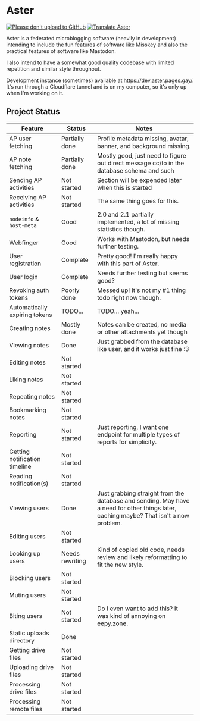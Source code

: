 # Aster

[![Please don't upload to GitHub](https://nogithub.codeberg.page/badge.svg)](https://nogithub.codeberg.page)
[![Translate Aster](https://weblate.git.gay/widget/aster/locales/svg-badge.svg?native=1)](https://weblate.git.gay/projects/aster/locales/)

Aster is a federated microblogging software (heavily in development) intending to include the fun features of software like Misskey and also the practical features of software like Mastodon.

I also intend to have a somewhat good quality codebase with limited repetition and similar style throughout.

Development instance (sometimes) available at https://dev.aster.pages.gay/. It's run through a Cloudflare tunnel and is on my computer, so it's only up when I'm working on it.

## Project Status

| Feature                       | Status          | Notes                                                                                                                                  |
| ----------------------------- |-----------------|----------------------------------------------------------------------------------------------------------------------------------------|
| AP user fetching              | Partially done  | Profile metadata missing, avatar, banner, and background missing.                                                                      |
| AP note fetching              | Partially done  | Mostly good, just need to figure out direct message cc/to in the database schema and such                                              |
| Sending AP activities         | Not started     | Section will be expended later when this is started                                                                                    |
| Receiving AP activities       | Not started     | The same thing goes for this.                                                                                                          |
| `nodeinfo` & `host-meta`      | Good            | 2.0 and 2.1 partially implemented, a lot of missing statistics though.                                                                 |
| Webfinger                     | Good            | Works with Mastodon, but needs further testing.                                                                                       |
| User registration             | Complete        | Pretty good! I'm really happy with this part of Aster.                                                                                 |
| User login                    | Complete        | Needs further testing but seems good?                                                                                                  |
| Revoking auth tokens          | Poorly done     | Messed up! It's not my #1 thing todo right now though.                                                                                 |
| Automatically expiring tokens | TODO...         | TODO... yeah...                                                                                                                        |
| Creating notes                | Mostly done     | Notes can be created, no media or other attachments yet though                                                                         |
| Viewing notes                 | Done            | Just grabbed from the database like user, and it works just fine :3                                                                    |
| Editing notes                 | Not started     |                                                                                                                                        |
| Liking notes                  | Not started     |                                                                                                                                        |
| Repeating notes               | Not started     |                                                                                                                                        |
| Bookmarking notes             | Not started     |                                                                                                                                        |
| Reporting                     | Not started     | Just reporting, I want one endpoint for multiple types of reports for simplicity.                                                      |
| Getting notification timeline | Not started     |                                                                                                                                        |
| Reading notification(s)       | Not started     |                                                                                                                                        |
| Viewing users                 | Done            | Just grabbing straight from the database and sending. May have a need for other things later, caching maybe? That isn't a now problem. |
| Editing users                 | Not started     |                                                                                                                                        |
| Looking up users              | Needs rewriting | Kind of copied old code, needs review and likely reformatting to fit the new style.                                                    |
| Blocking users                | Not started     |                                                                                                                                        |
| Muting users                  | Not started     |                                                                                                                                        |
| Biting users                  | Not started     | Do I even want to add this? It was kind of annoying on eepy.zone.                                                                      |
| Static uploads directory      | Done            |                                                                                                                                        |
| Getting drive files           | Not started     |                                                                                                                                        |
| Uploading drive files         | Not started     |                                                                                                                                        |
| Processing drive files        | Not started     |                                                                                                                                        |
| Processing remote files       | Not started     |                                                                                                                                        |

